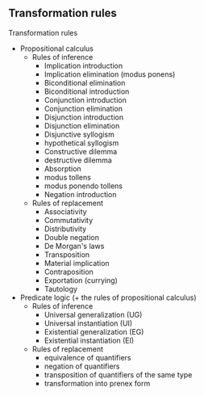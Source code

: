 ## Transformation rules

Transformation rules
- Propositional calculus
  - Rules of inference
    - Implication introduction
    - Implication elimination (modus ponens)
    - Biconditional elimination
    - Biconditional introduction
    - Conjunction introduction
    - Conjunction elimination
    - Disjunction introduction
    - Disjunction elimination
    - Disjunctive syllogism
    - hypothetical syllogism
    - Constructive dilemma
    - destructive dilemma
    - Absorption
    - modus tollens
    - modus ponendo tollens
    - Negation introduction
  - Rules of replacement
    - Associativity
    - Commutativity
    - Distributivity
    - Double negation
    - De Morgan's laws
    - Transposition
    - Material implication
    - Contraposition
    - Exportation (currying)
    - Tautology
- Predicate logic (+ the rules of propositional calculus)
  - Rules of inference
    - Universal generalization (UG)
    - Universal instantiation (UI)
    - Existential generalization (EG)
    - Existential instantiation (EI)
  - Rules of replacement
    - equivalence of quantifiers
    - negation of quantifiers
    - transposition of quantifiers of the same type
    - transformation into prenex form

